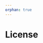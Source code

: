 ```yaml
---
orphan: true
---
```


# License

```{include} ../LICENSE

```
                                                                                                                                                                                                                                                                                                           